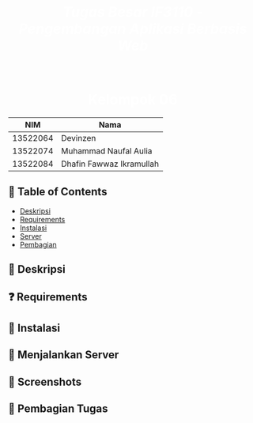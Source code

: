 <h1 align="center" style="color: #FFFFFF"><em> Tugas Besar IF3110 - Pengembangan Aplikasi Berbasis Web </em></h1>

<br>
<h1 align="center" style="color: #FFFFFF"> Kelompok 06 </h1>

<div align="center">

| NIM        | Nama           |
| ---------------- | ----------------- |
| 13522064 | Devinzen |
| 13522074 | Muhammad Naufal Aulia |
| 13522084 | Dhafin Fawwaz Ikramullah |

</div>

## 📒 Table of Contents
* [Deskripsi](#📄-deskripsi)
* [Requirements](#❓-requirements)
* [Instalasi](#🔨-instalasi)
* [Server](#🔨-menjalankan-server)
* [Pembagian](#📄-pembagian-tugas)

## 📄 Deskripsi

## ❓ Requirements

## 🔨 Instalasi

## 🔨 Menjalankan Server

## 📄 Screenshots

## 📄 Pembagian Tugas
